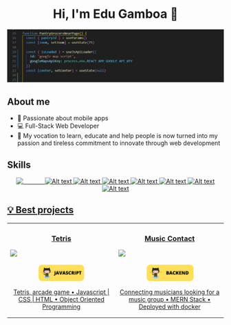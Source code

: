 <div align="center">
  <h1>Hi, I'm Edu Gamboa 👋</h1>
  <img src="https://github.com/physiodevapp/physiodevapp/blob/main/assets/media/Coding.png?raw=true">
</div>

<h2></<h2>

<h2>About me</h2>
<ul>
  <li> 📱 Passionate about mobile apps</li>
  <li> 💻 Full-Stack Web Developer </li>
  <li> 💞️ My vocation to learn, educate and help people is now turned into my passion and tireless commitment to innovate through web development </li>
</ul>

<h2>Skills</h2>
<div align="center" dir="auto">
<a href="https://developer.mozilla.org/en-US/docs/Web/JavaScript">
  <img style="height:50px;color:transparent;" src="https://cdn.iconscout.com/icon/free/png-512/free-javascript-1-225993.png?f=avif&w=256" alt="Alt text" title="Javascript">
</a>
<a href="https://developer.mozilla.org/es/docs/Web/HTML">
<img style="height:50px;" src="https://cdn.iconscout.com/icon/free/png-512/free-html-59-225995.png?f=avif&w=256" alt="Alt text" title="HTML">
</a>
<a href="https://developer.mozilla.org/es/docs/Web/CSS">
<img style="height:50px;" src="https://cdn.iconscout.com/icon/free/png-512/free-css3-8-1175200.png?f=avif&w=256" alt="Alt text" title="CSS">
</a>
<a href="https://expressjs.com/es/">
<img style="height:50px;" src="https://cdn.iconscout.com/icon/free/png-512/free-express-8-1175029.png?f=avif&w=256" alt="Alt text" title="ExpressJS">
</a>
<a href="https://es.react.dev/">
<img style="height:50px;" src="https://cdn.iconscout.com/icon/free/png-512/free-react-3-1175109.png?f=avif&w=256" alt="Alt text" title="ReactJS">
</a>
<a href="https://www.mongodb.com/">
<img style="height:50px;" src="https://cdn.iconscout.com/icon/free/png-512/free-mongodb-5-1175140.png?f=avif&w=256" alt="Alt text" title="MongoDB">
</a>
<a href="https://nodejs.org/en">
<img style="height:50px;" src="https://cdn.iconscout.com/icon/free/png-512/free-nodejs-2-226035.png?f=avif&w=256" alt="Alt text" title="NodeJS">
</a>
<a href="https://getbootstrap.com/">
<img style="height:50px;" src="https://cdn.iconscout.com/icon/free/png-512/free-bootstrap-6-1175203.png?f=avif&w=256" alt="Alt text" title="Bootstrap">
</a>
<a href="">
</div>
  	
<h2>💡 Best projects</h2>
  <table>
    <tbody>
      <tr>
        <td width="50%">
          <h3 align="center" dir="auto">Tetris</h3>
          <a href="https://physiodevapp.github.io/tetris/">
            <img src="https://github.com/physiodevapp/physiodevapp/blob/main/assets/media/Dise%C3%B1o%20tetris%20readme.png?raw=true">
           </a>
          <p align="center" dir="auto">
            <img style="height:40px;" src="https://github.com/physiodevapp/physiodevapp/blob/main/assets/media/Javascript%20tag.png?raw=true">
          </p>
          <p align="center" dir="auto">Tetris, arcade game • Javascript | CSS | HTML • Object Oriented Programming</p>
        </td>
        <td width="50%">
          <h3 align="center" dir="auto">Music Contact</h3>
          <a href="https://music-contact.fly.dev/artists?sort=desc">
            <img src="https://github.com/physiodevapp/physiodevapp/blob/main/assets/media/Dise%C3%B1o%20musict-contact%20readme.png?raw=true">
          </a>
          <p align="center" dir="auto">
            <img style="height:40px;" src="https://github.com/physiodevapp/physiodevapp/blob/main/assets/media/Backend%20tag.png?raw=true">
          </p>
          <p align="center" dir="auto">Connecting musicians looking for a music group • MERN Stack • Deployed with docker</p>
        </td>
       </tr>
    </tbody>
  </table>

<!---
<h2>⚙️ Codewars scoring</h2>
--->

<!---
physiodevapp/physiodevapp is a ✨ special ✨ repository because its `README.md` (this file) appears on your GitHub profile.
You can click the Preview link to take a look at your changes.
--->
